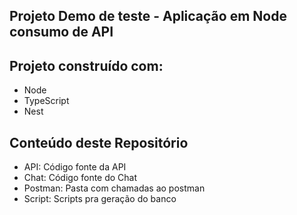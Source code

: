 ## Projeto Demo de teste - Aplicação em Node consumo de API

## Projeto construído com: ##
* Node
* TypeScript
* Nest

## Conteúdo deste Repositório ##
* API: Código fonte da API
* Chat: Código fonte do Chat
* Postman: Pasta com chamadas ao postman
* Script: Scripts pra geração do banco


